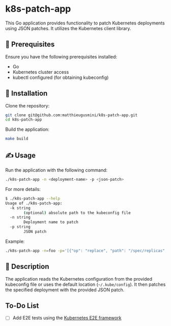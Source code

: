 # k8s-patch-app

This Go application provides functionality to patch Kubernetes deployments using JSON patches. It utilizes the Kubernetes client library.

## 🚀 Prerequisites

Ensure you have the following prerequisites installed:

- Go
- Kubernetes cluster access
- kubectl configured (for obtaining kubeconfig)

## 💾 Installation

Clone the repository:

```bash
git clone git@github.com:matthieugusmini/k8s-patch-app.git
cd k8s-patch-app
```

Build the application:

```bash
make build
```

## ✍ Usage

Run the application with the following command:

```bash
./k8s-patch-app -n <deployment-name> -p <json-patch>
```

For more details:
```bash
$ ./k8s-patch-app --help
Usage of ./k8s-patch-app:
  -k string
        (optional) absolute path to the kubeconfig file
  -n string
        Deployment name to patch
  -p string
        JSON patch
```

Example:

```bash
./k8s-patch-app -n=foo -p='[{"op": "replace", "path": "/spec/replicas", "value": 42}]'
```

## 📝 Description

The application reads the Kubernetes configuration from the provided kubeconfig file or uses the default location (`~/.kube/config`). It then patches the specified deployment with the provided JSON patch.

## To-Do List

- [ ] Add E2E tests using the [Kubernetes E2E framework](https://github.com/kubernetes-sigs/e2e-framework)
